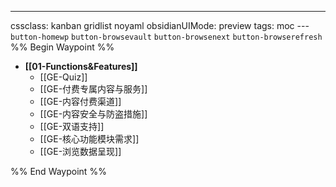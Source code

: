 ---
cssclass: kanban gridlist noyaml
obsidianUIMode: preview
tags: moc
--- `button-homewp`  `button-browsevault`  `button-browsenext` `button-browserefresh` 
%% Begin Waypoint %%
- **[[01-Functions&Features]]**
	- [[GE-Quiz]]
	- [[GE-付费专属内容与服务]]
	- [[GE-内容付费渠道]]
	- [[GE-内容安全与防盗措施]]
	- [[GE-双语支持]]
	- [[GE-核心功能模块需求]]
	- [[GE-浏览数据呈现]]

%% End Waypoint %%
